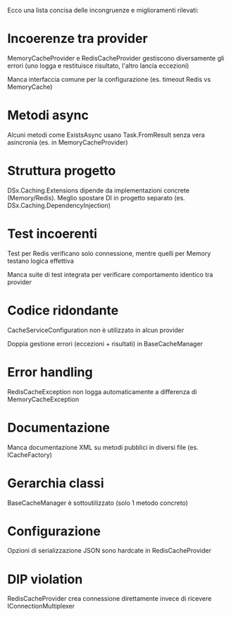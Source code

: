 Ecco una lista concisa delle incongruenze e miglioramenti rilevati:

# Incoerenze tra provider

MemoryCacheProvider e RedisCacheProvider gestiscono diversamente gli errori (uno logga e restituisce risultato, l'altro lancia eccezioni)

Manca interfaccia comune per la configurazione (es. timeout Redis vs MemoryCache)


# Metodi async

Alcuni metodi come ExistsAsync usano Task.FromResult senza vera asincronia (es. in MemoryCacheProvider)


# Struttura progetto

DSx.Caching.Extensions dipende da implementazioni concrete (Memory/Redis). Meglio spostare DI in progetto separato (es. DSx.Caching.DependencyInjection)


# Test incoerenti

Test per Redis verificano solo connessione, mentre quelli per Memory testano logica effettiva

Manca suite di test integrata per verificare comportamento identico tra provider


# Codice ridondante

CacheServiceConfiguration non è utilizzato in alcun provider

Doppia gestione errori (eccezioni + risultati) in BaseCacheManager


# Error handling

RedisCacheException non logga automaticamente a differenza di MemoryCacheException


# Documentazione

Manca documentazione XML su metodi pubblici in diversi file (es. ICacheFactory)


# Gerarchia classi

BaseCacheManager è sottoutilizzato (solo 1 metodo concreto)


# Configurazione

Opzioni di serializzazione JSON sono hardcate in RedisCacheProvider


# DIP violation

RedisCacheProvider crea connessione direttamente invece di ricevere IConnectionMultiplexer

